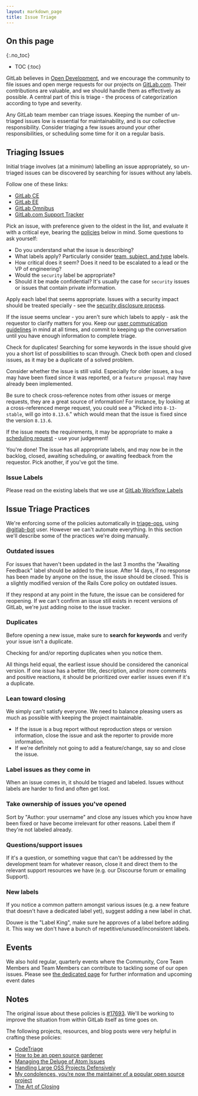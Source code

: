 ```yaml
---
layout: markdown_page
title: Issue Triage
---
```


## On this page
{:.no_toc}

- TOC
{:toc}

GitLab believes in [Open Development][open-development], and we encourage the community to file issues and open merge requests for our projects on [GitLab.com](https://gitlab.com/groups/gitlab-org). Their contributions are valuable, and we should handle them as effectively as possible. A central part of this is triage - the process of categorization according to type and severity.

Any GitLab team member can triage issues. Keeping the number of un-triaged issues low is essential for maintainability, and is our collective responsibility. Consider triaging a few issues around your other responsibilities, or scheduling some time for it on a regular basis.

## Triaging Issues

Initial triage involves (at a minimum) labelling an issue appropriately, so un-triaged issues can be discovered by searching for issues without any labels.

Follow one of these links:

* [GitLab CE][ce-issues-query]
* [GitLab EE][ee-issues-query]
* [GitLab Omnibus][omnibus-issues-query]
* [GitLab.com Support Tracker][support-issues-query]

Pick an issue, with preference given to the oldest in the list, and evaluate it with a critical eye, bearing the [policies](#policies) below in mind. Some questions to ask yourself:

* Do you understand what the issue is describing?
* What labels apply? Particularly consider [team, subject, and type](https://gitlab.com/gitlab-org/gitlab-ce/blob/master/CONTRIBUTING.md#workflow-labels) labels.
* How critical does it seem? Does it need to be escalated to a lead or the VP of engineering?
* Would the `security` label be appropriate?
* Should it be made confidential? It's usually the case for `security` issues or
  issues that contain private information.

Apply each label that seems appropriate. Issues with a security impact should be treated specially - see the [security disclosure process](https://github.com/daijapan/test/tree/master/support/channels/#security-disclosures).

If the issue seems unclear - you aren't sure which labels to apply - ask the requestor to clarify matters for you. Keep our [user communication guidelines](https://github.com/daijapan/test/tree/master/communication/#user-communication-guidelines) in mind at all times, and commit to keeping up the conversation until you have enough information to complete triage.

Check for duplicates! Searching for some keywords in the issue should give you a short list of possibilities to scan through. Check both open and closed issues, as it may be a duplicate of a solved problem.

Consider whether the issue is still valid. Especially for older issues, a `bug` may have been fixed since it was reported, or a `feature proposal` may have already been implemented.

Be sure to check cross-reference notes from other issues or merge requests, they are a great source of information! For instance, by looking at a cross-referenced merge request, you could see a "Picked into `8-13-stable`, will go into `8.13.6`." which would mean that the issue is fixed since the version `8.13.6`.

If the issue meets the requirements, it may be appropriate to make a [scheduling request](https://github.com/daijapan/test/tree/master/engineering/workflow/#scheduling-issues) - use your judgement!

You're done! The issue has all appropriate labels, and may now be in the backlog, closed, awaiting scheduling, or awaiting feedback from the requestor. Pick another, if you've got the time.

### Issue Labels

Please read on the existing labels that we use at [GitLab Workflow Labels](https://gitlab.com/gitlab-org/gitlab-ce/blob/master/CONTRIBUTING.md#workflow-labels)

## Issue Triage Practices

We're enforcing some of the policies automatically in [triage-ops](
https://gitlab.com/gitlab-org/quality/triage-ops), using
[@gitlab-bot](https://gitlab.com/gitlab-bot) user. However we can't automate
everything. In this section we'll describe some of the practices we're
doing manually.

### Outdated issues

For issues that haven't been updated in the last 3 months the "Awaiting Feedback" label should be added to the issue. After 14 days, if no response has been made by anyone on the issue, the issue should be closed. This is a slightly modified version of the Rails Core policy on outdated issues.

If they respond at any point in the future, the issue can be considered for reopening. If we can't confirm an issue still exists in recent versions of GitLab, we're just adding noise to the issue tracker.

### Duplicates

Before opening a new issue, make sure to **search for keywords** and verify your issue isn't a duplicate.

Checking for and/or reporting duplicates when you notice them.

All things held equal, the earliest issue should be considered the canonical version. If one issue has a better title, description, and/or more comments and positive reactions, it should be prioritized over earlier issues even if it's a duplicate.

### Lean toward closing

We simply can't satisfy everyone. We need to balance pleasing users as much as possible with keeping the project maintainable.

- If the issue is a bug report without reproduction steps or version information, close the issue and ask the reporter to provide more information.
- If we're definitely not going to add a feature/change, say so and close the issue.

### Label issues as they come in

When an issue comes in, it should be triaged and labeled. Issues without labels are harder to find and often get lost.

### Take ownership of issues you've opened

Sort by "Author: your username" and close any issues which you know have been fixed or have become irrelevant for other reasons. Label them if they're not labeled already.

### Questions/support issues

If it's a question, or something vague that can't be addressed by the development team for whatever reason, close it and direct them to the relevant support resources we have (e.g. our Discourse forum or emailing Support).

### New labels

If you notice a common pattern amongst various issues (e.g. a new feature that doesn't have a dedicated label yet), suggest adding a new label in chat.

Douwe is the "Label King", make sure he approves of a label before adding it. This way we don't have a bunch of repetitive/unused/inconsistent labels.

## Events

We also hold regular, quarterly events where the Community, Core Team Members and Team Members can contribute to tackling some of our open issues. Please see [the dedicated page](/community/issue-bash) for further information and upcoming event dates

## Notes

The original issue about these policies is [#17693][17693]. We'll be working to improve the situation from within GitLab itself as time goes on.

The following projects, resources, and blog posts were very helpful in crafting these policies:

- [CodeTriage][code-triage]
- [How to be an open source gardener][open-source-gardener]
- [Managing the Deluge of Atom Issues][atom-issues]
- [Handling Large OSS Projects Defensively][handling-big-projects]
- [My condolences, you’re now the maintainer of a popular open source project][my-condolences]
- [The Art of Closing][art-of-closing]

[open-development]: /2015/12/16/improving-open-development-for-everyone/
[ce-issues-query]: https://gitlab.com/gitlab-org/gitlab-ce/issues?scope=all&state=opened&utf8=%E2%9C%93&label_name%5B%5D=No+Label&assignee_id=0
[ee-issues-query]: https://gitlab.com/gitlab-org/gitlab-ee/issues?scope=all&state=opened&utf8=%E2%9C%93&label_name%5B%5D=No+Label&assignee_id=0
[omnibus-issues-query]: https://gitlab.com/gitlab-org/omnibus-gitlab/issues?scope=all&state=opened&utf8=%E2%9C%93&label_name%5B%5D=No+Label&assignee_id=0
[support-issues-query]: https://gitlab.com/gitlab-com/support-forum/issues?scope=all&state=opened&utf8=%E2%9C%93&label_name%5B%5D=No+Label&assignee_id=0
[17693]: https://gitlab.com/gitlab-org/gitlab-ce/issues/17693
[code-triage]: https://www.codetriage.com/
[open-source-gardener]: http://words.steveklabnik.com/how-to-be-an-open-source-gardener
[atom-issues]: http://blog.atom.io/2016/04/19/managing-the-deluge-of-atom-issues.html
[handling-big-projects]: http://artsy.github.io/blog/2016/07/03/handling-big-projects/
[my-condolences]: https://runcommand.io/2016/06/26/my-condolences-youre-now-the-maintainer-of-a-popular-open-source-project/
[art-of-closing]: https://blog.jessfraz.com/post/the-art-of-closing/
